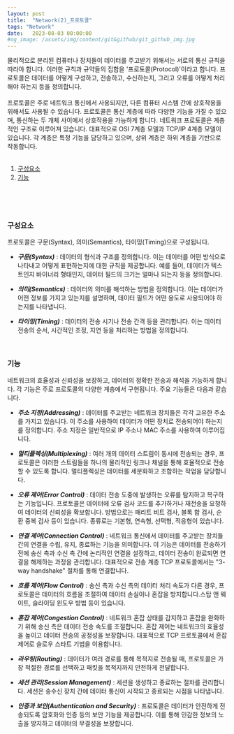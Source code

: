 ```yaml
---
layout: post
title:  "Network(2)_프로토콜"
tags: "Network"
date:   2023-08-03 00:00:00
#og_image: /assets/img/content/git&github/git_github_img.jpg
---
```


물리적으로 분리된 컴퓨터나 장치들이 데이터를 주고받기 위해서는 서로의 통신 규칙을 따라야 합니다. 이러한 규칙과 규약들의 집합을 '프로토콜(Protocol)'이라고 합니다. 프로토콜은 데이터를 어떻게 구성하고, 전송하고, 수신하는지, 그리고 오류를 어떻게 처리해야 하는지 등을 정의합니다.<br>
<br>
프로토콜은 주로 네트워크 통신에서 사용되지만, 다른 컴퓨터 시스템 간에 상호작용을 위해서도 사용될 수 있습니다. 프로토콜은 통신 계층에 따라 다양한 기능을 가질 수 있으며, 통신하는 두 개체 사이에서 상호작용을 가능하게 합니다. 네트워크 프로토콜은 계층적인 구조로 이루어져 있습니다. 대표적으로 OSI 7계층 모델과 TCP/IP 4계층 모델이 있습니다. 각 계층은 특정 기능을 담당하고 있으며, 상위 계층은 하위 계층을 기반으로 작동합니다.
<br>
<br>

1. [구성요소](#구성요소)
2. [기능](#기능)
<br>
<br>
<br>

### **구성요소**
프로토콜은 구문(Syntax), 의미(Semantics), 타이밍(Timing)으로 구성됩니다.

- ***구문(Syntax)*** : 데이터의 형식과 구조를 정의합니다. 이는 데이터를 어떤 방식으로 나타내고 어떻게 표현하는지에 대한 규칙을 제공합니다. 예를 들어, 데이터가 텍스트인지 바이너리 형태인지, 데이터 필드의 크기는 얼마나 되는지 등을 정의합니다.<br>

- ***의미(Semantics)*** : 데이터의 의미를 해석하는 방법을 정의합니다. 이는 데이터가 어떤 정보를 가지고 있는지를 설명하며, 데이터 필드가 어떤 용도로 사용되어야 하는지를 나타냅니다.<br>

- ***타이밍(Timing)*** : 데이터의 전송 시기나 전송 간격 등을 관리합니다. 이는 데이터 전송의 순서, 시간적인 조정, 지연 등을 처리하는 방법을 정의합니다.

<br>

### **기능**
네트워크의 효율성과 신뢰성을 보장하고, 데이터의 정확한 전송과 해석을 가능하게 합니다. 각 기능은 주로 프로토콜의 다양한 계층에서 구현됩니다. 주요 기능들은 다음과 같습니다.

- ***주소 지정(Addressing)*** : 데이터를 주고받는 네트워크 장치들은 각각 고유한 주소를 가지고 있습니다. 이 주소를 사용하여 데이터가 어떤 장치로 전송되어야 하는지를 정의합니다. 주소 지정은 일반적으로 IP 주소나 MAC 주소를 사용하여 이루어집니다.<br>

- ***멀티플렉싱(Multiplexing)*** : 여러 개의 데이터 스트림이 동시에 전송되는 경우, 프로토콜은 이러한 스트림들을 하나의 물리적인 링크나 채널을 통해 효율적으로 전송할 수 있도록 합니다. 멀티플렉싱은 데이터를 세분화하고 조합하는 작업을 담당합니다.<br>

- ***오류 제어(Error Control)*** : 데이터 전송 도중에 발생하는 오류를 탐지하고 복구하는 기능입니다. 프로토콜은 데이터에 오류 검사 코드를 추가하거나 재전송을 요청하여 데이터의 신뢰성을 확보합니다. 방법으로는 패리트 비트 검사, 블록 합 검사, 순환 중복 검사 등이 있습니다. 종류로는 기본형, 연속형, 선택형, 적응형이 있습니다.<br>

- ***연결 제어(Connection Control)*** : 네트워크 통신에서 데이터를 주고받는 장치들 간의 연결을 수립, 유지, 종료하는 기능을 의미합니다. 이 기능은 데이터를 전송하기 전에 송신 측과 수신 측 간에 논리적인 연결을 설정하고, 데이터 전송이 완료되면 연결을 해제하는 과정을 관리합니다. 대표적으로 전송 계층 TCP 프로토콜에서는 "3-way handshake" 절차를 통해 연결합니다.<br>

- ***흐름 제어(Flow Control)*** : 송신 측과 수신 측의 데이터 처리 속도가 다른 경우, 프로토콜은 데이터의 흐름을 조절하여 데이터 손실이나 혼잡을 방지합니다.스탑 앤 웨이트, 슬라이딩 윈도우 방법 등이 있습니다.<br>

- ***혼잡 제어(Congestion Control)*** : 네트워크 혼잡 상태를 감지하고 혼잡을 완화하기 위해 송신 측은 데이터 전송 속도를 조절합니다. 혼잡 제어는 네트워크의 효율성을 높이고 데이터 전송의 공정성을 보장합니다. 대표적으로 TCP 프로토콜에서 혼잡 제어로 슬로우 스타트 기법을 이용합니다.<br>

- ***라우팅(Routing)*** : 데이터가 여러 경로를 통해 목적지로 전송될 때, 프로토콜은 가장 적절한 경로를 선택하고 패킷을 목적지까지 안전하게 전달합니다.<br>

- ***세션 관리(Session Management)*** : 세션을 생성하고 종료하는 절차를 관리합니다. 세션은 송수신 장치 간에 데이터 통신이 시작되고 종료되는 시점을 나타냅니다.<br>

- ***인증과 보안(Authentication and Security)*** : 프로토콜은 데이터가 안전하게 전송되도록 암호화와 인증 등의 보안 기능을 제공합니다. 이를 통해 민감한 정보의 노출을 방지하고 데이터의 무결성을 보장합니다.<br>